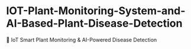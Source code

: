 # IOT-Plant-Monitoring-System-and-AI-Based-Plant-Disease-Detection
🌿 IoT Smart Plant Monitoring &amp; AI-Powered Disease Detection
